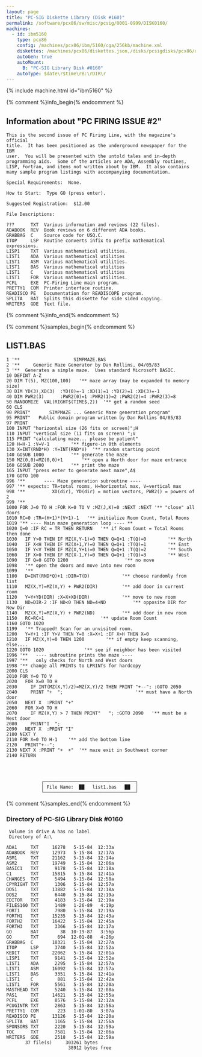 ```yaml
---
layout: page
title: "PC-SIG Diskette Library (Disk #160)"
permalink: /software/pcx86/sw/misc/pcsig/0001-0999/DISK0160/
machines:
  - id: ibm5160
    type: pcx86
    config: /machines/pcx86/ibm/5160/cga/256kb/machine.xml
    diskettes: /machines/pcx86/diskettes.json,/disks/pcsigdisks/pcx86/diskettes.json
    autoGen: true
    autoMount:
      B: "PC-SIG Library Disk #0160"
    autoType: $date\r$time\rB:\rDIR\r
---
```


{% include machine.html id="ibm5160" %}

{% comment %}info_begin{% endcomment %}

## Information about "PC FIRING ISSUE #2"

    This is the second issue of PC Firing Line, with the magazine's official
    title.  It has been positioned as the underground newspaper for the IBM
    user.  You will be presented with the untold tales and in-depth
    programming aids.  Some of the articles are ADA, Assembly routines,
    LISP, Fortran, and items not written about by IBM.  It also contains
    many sample program listings with accompanying documentation.
    
    Special Requirements:  None.
    
    How to Start:  Type GO (press enter).
    
    Suggested Registration:  $12.00
    
    File Descriptions:
    
    ???      TXT  Various information and reviews (22 files).
    ADABOOK  REV  Book reviews on 6 different ADA books.
    GRABBAG  C    Source code for USQ.C.
    ITOP     LSP  Routine converts infix to prefix mathematical expressions.
    LISP1    TXT  Various mathematical utilities.
    LIST1    ADA  Various mathematical utilities
    LIST1    ASM  Various mathematical utilities.
    LIST1    BAS  Various mathematical utilities
    LIST1    C    Various mathematical utilities
    LIST1    FOR  Various mathematical utilities.
    PCFL     EXE  PC-Firing Line main program.
    PRETTY1  COM  Printer interface routine.
    READISCO PE   Documentation for READISCOPE program.
    SPLITA   BAT  Splits this diskette for side sided copying.
    WRITERS  GDE  Text file.
{% comment %}info_end{% endcomment %}

{% comment %}samples_begin{% endcomment %}

## LIST1.BAS

```bas
1 '**                    SIMPMAZE.BAS
2 '**     Generic Maze Generator by Dan Rollins, 04/05/83
3 '**  Generates a simple maze.  Uses standard Microsoft BASIC.
10 DEFINT A-Z
20 DIM T(5), MZ(100,100)   '** maze array (may be expanded to memory size)
30 DIM YD(3),XD(3)  :YD(0)=-1 :XD(1)=1 :YD(2)=1	:XD(3)=-1
40 DIM PWR2(3)	    :PWR2(0)=1 :PWR2(1)=2 :PWR2(2)=4 :PWR2(3)=8
50 RANDOMIZE  VAL(RIGHT$(TIME$,2))  '** get a random seed
60 CLS
90 PRINT"       SIMPMAZE ... Generic Maze generation program"
95 PRINT"   Public domain program written by Dan Rollins 04/05/83
97 PRINT
100 INPUT "horizontal size (26 fits on screen)";H
110 INPUT "vertical size (11 fits on screen) ";V
115 PRINT "calculating maze... please be patient"
120 H=H-1 :V=V-1		'** figure-in 0th elements
130 X=INT(RND*H) :Y=INT(RND*V)	'** random starting point
140 GOSUB 1000			'** generate the maze
150 MZ(0,0)=MZ(0,0)+1		'** open a North door for maze entrance
160 GOSUB 2000			'** print the maze
165 INPUT "press enter to generate next maze",A$
170 GOTO 100
996 '**       ---- Maze generation subroutine ----
997 '** expects: TR=total rooms, H=horizontal max, V=vertical max
998 '**          XD(dir), YD(dir) = motion vectors, PWR2() = powers of 2
999 '**
1000 FOR J=0 TO	H :FOR K=0 TO V	:MZ(J,K)=0 :NEXT :NEXT '** "close" all doors
1010 RC=0 :TR=(H+1)*(V+1)-1	  '** initialize Room Count, Total Rooms
1019 '** ---- Main maze generation loop ---- **
1020 Q=0 :IF RC	= TR THEN RETURN   '** if Room Count = Total Rooms then done
1030   IF Y>0 THEN IF MZ(X,Y-1)=0 THEN Q=Q+1 :T(Q)=0	    '** North
1040   IF X<H THEN IF MZ(X+1,Y)=0 THEN Q=Q+1 :T(Q)=1	    '** East
1050   IF Y<V THEN IF MZ(X,Y+1)=0 THEN Q=Q+1 :T(Q)=2	    '** South
1060   IF X>0 THEN IF MZ(X-1,Y)=0 THEN Q=Q+1 :T(Q)=3	    '** West
1090   IF Q=0 GOTO 1200					    '** no move
1098   '** open the doors and move into new room
1099   '**
1100   D=INT(RND*Q)+1 :DIR=T(D)		       '** choose randomly from list
1110   MZ(X,Y)=MZ(X,Y) + PWR2(DIR)	       '** add door in current room
1120   Y=Y+YD(DIR) :X=X+XD(DIR)		       '** move to new room
1130   ND=DIR-2	:IF ND<0 THEN ND=4+ND	       '** opposite DIR for New Dir
1140   MZ(X,Y)=MZ(X,Y) + PWR2(ND)	       '** add door in new room
1150   RC=RC+1				       '** update Room Count
1160 GOTO 1020
1199   '** Trapped! Scan for an unvisited room.
1200   Y=Y+1 :IF Y>V THEN Y=0 :X=X+1 :IF X>H THEN X=0
1210   IF MZ(X,Y)=0 THEN 1200	     '** if empty keep scanning, else....
1220 GOTO 1020			     '** see if neighbor has been visited
1996 '**   ---- subroutine prints the maze ----
1997 '**   only checks for North and West doors
1998 '** change all PRINTs to LPRINTs for hardcopy
2000 CLS
2010 FOR Y=0 TO	V
2020   FOR X=0 TO H
2030	 IF INT(MZ(X,Y)/2)=MZ(X,Y)/2 THEN PRINT	"+--"; :GOTO 2050
2040	 PRINT "+  ";                           '** must have a North door
2050   NEXT X  :PRINT "+"
2060   FOR X=0 TO H
2070	 IF MZ(X,Y) > 7	THEN PRINT"   "; :GOTO 2090   '** must be a West door
2080	 PRINT"I  ";
2090   NEXT X  :PRINT "I"
2100 NEXT Y
2110 FOR X=0 TO	H-1	   '** add the bottom line
2120   PRINT"+--";
2130 NEXT X :PRINT "+  +"  '** maze exit in Southwest corner
2140 RETURN




		     ┌──────────────────────────────────┐
		     │ File Name:  ██	list1.bas   ██	│
		     └──────────────────────────────────┘
```

{% comment %}samples_end{% endcomment %}

### Directory of PC-SIG Library Disk #0160

     Volume in drive A has no label
     Directory of A:\

    ADA1     TXT     16278   5-15-84  12:33a
    ADABOOK  REV     12973   5-15-84  12:17a
    ASM1     TXT     21162   5-15-84  12:14a
    ASM2     TXT     19749   5-15-84  12:06a
    BASIC1   TXT      9178   5-15-84  12:18a
    C1       TXT     15815   5-15-84  12:41a
    CHANGES  TXT      5494   5-15-84  12:58a
    CPYRIGHT TXT      1306   5-15-84  12:57a
    DOS1     TXT     13882   5-15-84  12:18a
    DOS2     TXT      6440   5-15-84  12:19a
    EDITOR   TXT      4183   5-15-84  12:19a
    FILES160 TXT      1489   1-26-89   4:19p
    FORT1    TXT      7980   5-15-84  12:19a
    FORTH1   TXT     15235   5-15-84  12:43a
    FORTH2   TXT     16422   5-15-84  12:45a
    FORTH3   TXT      3366   5-15-84  12:17a
    GO       BAT        38  10-19-87   3:56p
    GO       TXT       694  12-01-88   4:26p
    GRABBAG  C       10321   5-15-84  12:27a
    ITOP     LSP      3740   5-15-84  12:52a
    KEDIT    TXT     22062   5-15-84  12:01a
    LISP1    TXT      9141   5-15-84  12:52a
    LIST1    ADA      2295   5-15-84  12:57a
    LIST1    ASM     16092   5-15-84  12:57a
    LIST1    BAS      3351   5-15-84  12:41a
    LIST1    C         881   5-15-84  12:42a
    LIST1    FOR      5561   5-15-84  12:20a
    MASTHEAD TXT      5240   5-15-84  12:08a
    PAS1     TXT     14621   5-15-84  12:55a
    PCFL     EXE      8576   5-15-84  12:12a
    PCUGINTR TXT      2863   5-15-84  12:56a
    PRETTY1  COM       223   1-01-80   3:07a
    READISCO PE      13126   5-15-84  12:20a
    SPLITA   BAT      1165   5-15-84  12:56a
    SPONSORS TXT      2220   5-15-84  12:59a
    TOC      TXT      7581   5-15-84  12:06a
    WRITERS  GDE      2518   5-15-84  12:59a
           37 file(s)     303261 bytes
                           38912 bytes free
